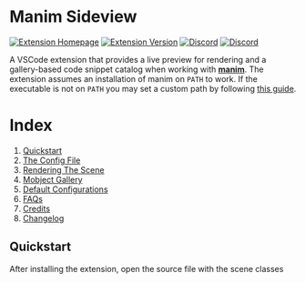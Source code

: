# Manim Sideview

<a href="https://marketplace.visualstudio.com/items?itemName=Rickaym.manim-sideview"><img alt="Extension Homepage" src="https://img.shields.io/badge/vscode-install%20Here-brightgreen?style=for-the-badge&logo=visualstudiocode"></a>
<a href="https://marketplace.visualstudio.com/items?itemName=Rickaym.manim-sideview"><img alt="Extension Version" src="https://img.shields.io/visual-studio-marketplace/v/Rickaym.manim-sideview?style=for-the-badge"></a> <a href="https://discord.gg/UmnzdPgn6g/"><img src="https://img.shields.io/discord/793047973751554088.svg?label=Extension Support&color=blue&style=for-the-badge&logo=discord" alt="Discord"></a> <a href="https://www.manim.community/discord/"><img src="https://img.shields.io/discord/581738731934056449.svg?label=Manim Community&style=for-the-badge&color=yellow&logo=discord" alt="Discord"></a>

A VSCode extension that provides a live preview for rendering and a gallery-based code snippet catalog when working with **[manim](https://raw.githubusercontent.com/ManimCommunity/manim)**. The extension assumes an installation of manim on `PATH` to work. If the executable is not on `PATH` you may set a custom path by following [this guide](#how-do-i-change-the-default-manim-executable-path).


# Index
1. [Quickstart](#quickstart)
2. [The Config File](#config-file)
3. [Rendering The Scene](#rendering)
4. [Mobject Gallery](#mobject-gallery)
5. [Default Configurations](#default-configurations)
6. [FAQs](#frequently-asked-questions)
7. [Credits](#credits)
8. [Changelog](#changelog)

## Quickstart
After installing the extension, open the source file with the scene classes and press the <image src="https://raw.githubusercontent.com/Rickaym/Manim-Sideview/master/assets/images/rotation.png" height="100%" width= "15px"> icon from the menu bar (or) use `Ctrl+'` `r` to immediately start rendering and launching a preview.

<image src="https://raw.githubusercontent.com/Rickaym/manim-sideview/master/images/quickstart.gif">

*That's it, folks!*

If you have any questions or find any issues, create a github issue [here](https://github.com/Rickaym/manim-sideview/issues/new), seek support through the extension
[development discord server](https://discord.gg/UmnzdPgn6g/) or you can ping `@Neo#1844` with a question
on the official manim community discord server.

## Config File

<image src="https://raw.githubusercontent.com/Rickaym/Manim-Sideview/master/assets/images/dark_logo.png" height="100%" width= "20px"></image>
If you're using a configuration file for your renders, worry not! the extension recognizes any manim configuration under the guideline [manim.cfg](https://docs.manim.community/en/stable/guides/configuration.html#the-config-files) with a few mandatory flags.

P.S. It is necessary to have the config current file in the working directory.

## Rendering

When a scene is successfully rendered for the first time, the extension creates an active job tied to the source file, this ensures persistence in scene names, video directories, and media directories for rendering. You can reset this cache by clicking on the icon.

<image src="https://raw.githubusercontent.com/Rickaym/Manim-Sideview/master/images/statusbaritem.png"></image>

Depending on the execution for rendering, this icon may change also color to green or red for success or failure.

## Mobject Gallery

The Mobject gallery is a web view that allows users to insert code snippets for commonly used manim objects, like squares, text, and also complex graphs.

![](images/example_of_mobject_gallery.gif)

### How do I open the gallery?
1. Open the command palette using `Shift + Command + P (Mac)` / `Ctrl + Shift + P`
2. Use the command `Manim: Open Mobject Gallery`

You can place the cursor at the desired location and click the image of the manim object to insert the code into a Python file or Jupyter Notebook!

## Default Configurations

The extension requires a few flags such as the `videoDir` and `mediaDir` to be set to load the video file. Using a `manim.cfg` file with these flags makes it explicit, however, in some cases, you might not want to use the configuration file. To get around this issue, you can change the default configurations for the extension rendered through the settings `File -> Preferences -> Settings` to custom values.

1. `manim-sideview.commandLineArgs`
2. `manim-sideview.videoDirectory`
3. `manim-sideview.mediaDirectory`

### Context Variables

These are variables you can use for setting the default configurations.
#### Variables
<table>
<tr>
    <th>Variable</th>
    <th>Description</th>
</tr>
<tr>
    <td>{module_name}</td>
    <td>The name of the file being run.</td>
</tr>
<tr>
    <td>{media_dir}</td>
    <td>The directory of the media files.</td>
</tr>
<tr>
    <td>{scene_name}</td>
    <td>The name of the scene being run.</td>
</tr>
</table>

Using unset variables will result in default values being used.

## Frequently Asked Questions
1. [How do I render on save?](#1-how-do-i-render-on-save)
2. [How do I change the scene name after running?](#2-how-do-i-change-the-scene-name-after-running)
3. [How do I change the default manim executable path?](#3-how-do-i-change-the-default-manim-executable-path)


### 1. How do I render on save?

Enable the `manim-sideview.runOnSave` settings inside vscode `File -> Preferences -> Settings` menu.

<image src="https://raw.githubusercontent.com/Rickaym/Manim-Sideview/master/images/settings_runonsave.png"></image>

### 2. How do I change the scene name after running?

You can change the scene name after a job by using the `Manim: Set A New SceneName` command through the command palette `Shift + Command + P (Mac)` / `Ctrl + Shift + P`.

Alternatively, you can also use the following default hotkey `Ctrl + '` `c`.

### 3. How do I change the default manim executable path?

You can set the default manim executable path by changing the `manim-sideview.defaultManimPath` configuration in `File -> Preferences -> Settings`.

<image src="https://raw.githubusercontent.com/Rickaym/Manim-Sideview/master/images/settings_defaultmanimpath.png"></image>

## Credits

Icons made by <a href="https://www.flaticon.com/authors/smashicons" title="Smashicons">Smashicons</a> and <a href="https://www.freepik.com" title="Freepik">Freepik</a> from <a href="https://www.flaticon.com/" title="Flaticon">www.flaticon.com</a>, [mobject gallery](https://github.com/kolibril13/mobject-gallery/) by [kolibril13](https://github.com/kolibril13) and ofcourse the logo by the [manim](https://raw.githubusercontent.com/3b1b/manim)/[community](https://raw.githubusercontent.com/ManimCommunity/manim/) project!

**Made and Maintained with <3 by Ricky**
Consider supporting this project through starring the repository or buying me a coffee!!

<a href="https://www.buymeacoffee.com/rickaym" target="_blank"><img src="https://cdn.buymeacoffee.com/buttons/v2/default-yellow.png" alt="Buy Me A Coffee" style="height: 60px !important;width: 217px !important;" ></a>

## Changelog

#### 0.1.0 [Latest]

+ Extension terminal output format changed & added message persistence<br>
+ Video Player renamed to "Media Player" and now handles both image and video media<br>
+ Added image support for rendering previews and its corresponding config flags<br>
+ New GUI User Interface for the Media Player<br>
+ Uses the `plywood-gallery-for-vsce` template engine for Mobject Gallery<br>
+ Uses the `plywood-gallery-for-vsce` template engine for Media Player<br>
+ Added a new output channel called `Manim Sideview` for the extension to log all window and debug information<br>
+ README write simplification and rewrite<br>
+ Added support to rendering scenes without loading the source file workspace<br>
- Fontawesome CSS and JS files removed<br>
- Extension excess terminal output removed<br>
+ Changed command `manim-sideview.setRenderingSceneName` name to `manim-sideview.renderNewScene`<br>
+ Added command `manim-sideview.showOutputChannel` command for opening the log output channel<br>
+ `manim.cfg` files are reloaded every run

#### 0.0.13

+ Optional Terminal Output<br>
+ Jupyter Notebook Fix<br>
+ Webview URI error fix<br>

#### 0.0.12

+ Added configurations to disable or enable auto-play
+ Added configurations to disable or enable looping

#### 0.0.11

+ Patched the local incorrect version file path for mobject gallery

#### 0.0.10

+ Run-time configuration settings can be set for jobless scenes where it'll create a new job for the user
+ Changed default quality mappings with responsiveness to Manim 0.13.1
+ Smarter manim.cfg file analysis and in determining context
* It should be noted that default rendering will still use `-ql` for backward compatibility
+ Added manim version re-synchronization command for developer independent compatibility
+ Added version signifier to the mobject gallery

#### 0.0.9

+ Scene scanner now looks for all class definitions with subclasses with name Scene in them
+ Better responsiveness for refocusing selected documents in mobject gallery

#### 0.0.8

+ Using axios now to synchronize assets for better performance

#### 0.0.7

+ Added force re-download when assets are damaged

#### 0.0.6

+ Added video player configurations `previewProgressColor`, `previewShowProgressOnIdle`
+ Added `Check For Updates` button in mobject gallery and a sync lock with the repo

#### 0.0.5

+ Fixed server links
+ Added `manim-sideview.showMobjectGallery`
+ Added hide progress button
+ Added debrief for the video

#### 0.0.4

+ Minor bug fix for Unix machines with trimmed leading slashes

#### 0.0.3

+ Added `manim-sideview.stop` for stopping any running processes
+ Paths are now normalized to work with both forward and backward slashes
+ video directories are now static and will not depend on the verdict of manim
+ Setting a valid path no longer replies with "Success" because this can be confusing when there is an exception thrown later down the line that has nothing to do with the scene name
+ `manim.cfg` files are now derived from the working path - which is the correct case
+ Added support server link

#### 0.0.1 - 0.0.2

The initial release of Manim Sideview.
